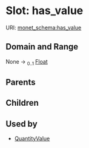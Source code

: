 
# Slot: has_value




URI: [monet_schema:has_value](http://example.com/monet_schema/has_value)


## Domain and Range

None &#8594;  <sub>0..1</sub> [Float](types/Float.md)

## Parents


## Children


## Used by

 * [QuantityValue](QuantityValue.md)
